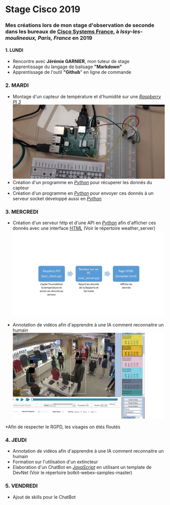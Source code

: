 # Stage Cisco 2019
### Mes créations lors de mon stage d'observation de seconde dans les bureaux de [**Cisco Systems France**](https://www.cisco.com/c/fr_fr/index.html), à _Issy-les-moulineaux, Paris, **France**_ en 2019

#### 1. LUNDI
- Rencontre avec __Jérémie GARNIER__, mon tuteur de stage
- Apprentissage du langage de balisage __"Markdown"__
- Apprentissage de l'outil __"Github__" en ligne de commande


### 2. MARDI
- Montage d'un capteur de température et d'humidité sur une *[Raspberry PI 3](https://www.raspberrypi-france.fr/)*
![Montage d'un capteur de température et d'humidité sur une Raspberry PI 3](https://github.com/nperreau/Stage_Cisco_2019/blob/master/Images/raspbery_PI3.jpg)
- Création d'un programme en *[Python](https://fr.wikipedia.org/wiki/Python_(langage))* pour récuperer les donnés du capteur
- Création d'un programme en *[Python](https://fr.wikipedia.org/wiki/Python_(langage))* pour envoyer ces donnés à un serveur socket       développé aussi en *[Python](https://fr.wikipedia.org/wiki/Python_(langage))*

### 3. MERCREDI
- Création d'un serveur http et d'une API en *[Python](https://fr.wikipedia.org/wiki/Python_(langage))* afin d'afficher ces donnés avec une interface *[HTML](https://fr.wikipedia.org/wiki/Hypertext_Markup_Language)* (Voir le répertoire weather_server)
![](https://github.com/nperreau/Stage_Cisco_2019/blob/master/Images/schema.png)

- Annotation de vidéos afin d'apprendre à une IA comment reconnaitre un humain
![Outil d'annotation](https://github.com/nperreau/Stage_Cisco_2019/blob/master/Images/annotation.png)

 *Afin de respecter le RGPD, les visages on étés floutés
 
### 4. JEUDI
- Annotation de vidéos afin d'apprendre à une IA comment reconnaitre un humain
- Formation sur l'utilisation d'un extincteur
- Elaboration d'un ChatBot en *[JavaScript](https://fr.wikipedia.org/wiki/JavaScript)* en utilisant un template de DevNet (Voir le répertoire botkit-webex-samples-master)

### 5. VENDREDI
- Ajout de skills pour le ChatBot
